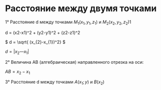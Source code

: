 # Расстояние между двумя точками
1° Расстояние d между точками $` M_{1}(x_{1}, y_{1}, z_{1}) `$ и $` M_{2}(x_{2}, y_{2}, z_{2}) `$1

d = (x2-x1)^2 + (y2-y1)^2 + (z2-z1)^2

$` d = \sqrt{ (x_{2}-x_{1})^2} `$

$` d = |x_{2} — x_{1}| `$

2° Величина AB (алгебраическая) направленного отрезка на оси:

$` AB = x_{2} - x_{1} `$

3° Расстояние d между точками $` A(x_{1}; y)`$ и $` B(x_{2})`$


